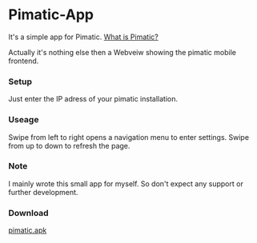 # Pimatic-App

It's a simple app for Pimatic. [What is Pimatic?](https://www.pimatic.org)

Actually it's nothing else then a Webveiw showing the pimatic mobile frontend.

### Setup

Just enter the IP adress of your pimatic installation.

### Useage

Swipe from left to right opens a navigation menu to enter settings.
Swipe from up to down to refresh the page.

### Note

I mainly wrote this small app for myself. So don't expect any support or further development.

### Download

[pimatic.apk](https://github.com/dasmaetthes/Pimatic-App/raw/master/pimatic.apk)
